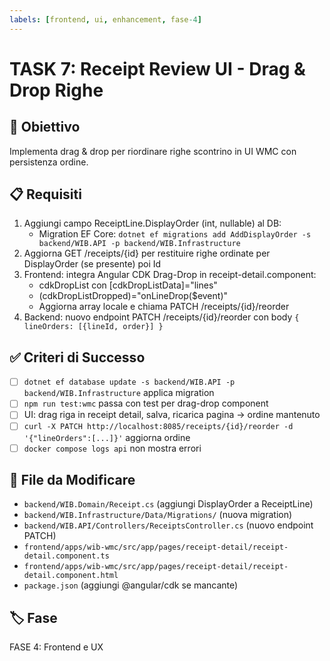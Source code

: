 ```yaml
---
labels: [frontend, ui, enhancement, fase-4]
---
```


# TASK 7: Receipt Review UI - Drag & Drop Righe

## 🎯 Obiettivo
Implementa drag & drop per riordinare righe scontrino in UI WMC con persistenza ordine.

## 📋 Requisiti
1. Aggiungi campo ReceiptLine.DisplayOrder (int, nullable) al DB:
   - Migration EF Core: `dotnet ef migrations add AddDisplayOrder -s backend/WIB.API -p backend/WIB.Infrastructure`
2. Aggiorna GET /receipts/{id} per restituire righe ordinate per DisplayOrder (se presente) poi Id
3. Frontend: integra Angular CDK Drag-Drop in receipt-detail.component:
   - cdkDropList con [cdkDropListData]="lines"
   - (cdkDropListDropped)="onLineDrop($event)"
   - Aggiorna array locale e chiama PATCH /receipts/{id}/reorder
4. Backend: nuovo endpoint PATCH /receipts/{id}/reorder con body `{ lineOrders: [{lineId, order}] }`

## ✅ Criteri di Successo
- [ ] `dotnet ef database update -s backend/WIB.API -p backend/WIB.Infrastructure` applica migration
- [ ] `npm run test:wmc` passa con test per drag-drop component
- [ ] UI: drag riga in receipt detail, salva, ricarica pagina → ordine mantenuto
- [ ] `curl -X PATCH http://localhost:8085/receipts/{id}/reorder -d '{"lineOrders":[...]}'` aggiorna ordine
- [ ] `docker compose logs api` non mostra errori

## 📁 File da Modificare
- `backend/WIB.Domain/Receipt.cs` (aggiungi DisplayOrder a ReceiptLine)
- `backend/WIB.Infrastructure/Data/Migrations/` (nuova migration)
- `backend/WIB.API/Controllers/ReceiptsController.cs` (nuovo endpoint PATCH)
- `frontend/apps/wib-wmc/src/app/pages/receipt-detail/receipt-detail.component.ts`
- `frontend/apps/wib-wmc/src/app/pages/receipt-detail/receipt-detail.component.html`
- `package.json` (aggiungi @angular/cdk se mancante)

## 🏷️ Fase
FASE 4: Frontend e UX